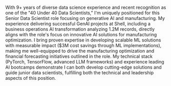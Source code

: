 With 9+ years of diverse data science experience and recent recognition as one of the "40 Under 40 Data Scientists," I'm uniquely positioned for this Senior Data Scientist role focusing on generative AI and manufacturing. My experience delivering successful GenAI projects at Shell, including a business operations AI transformation analyzing 1.2M records, directly aligns with the role's focus on innovative AI solutions for manufacturing optimization.
I bring proven expertise in developing scalable ML solutions with measurable impact ($3M cost savings through ML implementations), making me well-equipped to drive the manufacturing optimization and financial forecasting initiatives outlined in the role. My technical stack (PyTorch, TensorFlow, advanced LLM frameworks) and experience leading AI bootcamps demonstrate I can both develop cutting-edge solutions and guide junior data scientists, fulfilling both the technical and leadership aspects of this position.
